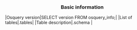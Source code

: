 <p align="left">
  <a>
<h3 align="center">Basic information</h3>
|Osquery version|SELECT version FROM osquery_info;|
|List of tables|.tables|
|Table description|.schema <table_name>|
  </a>
</p>
